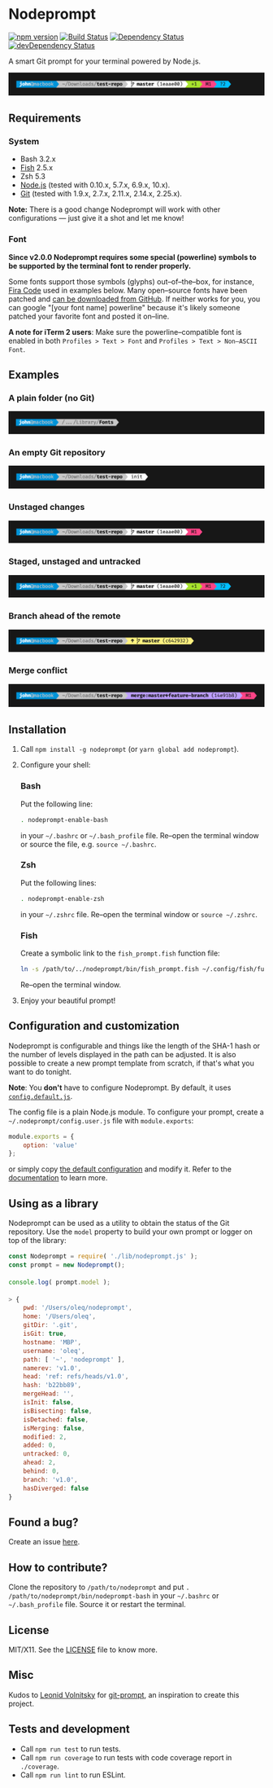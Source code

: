 Nodeprompt
==================================================

[![npm version](https://badge.fury.io/js/nodeprompt.svg)](https://www.npmjs.com/package/nodeprompt)
[![Build Status](https://travis-ci.org/oleq/nodeprompt.svg?branch=master)](https://travis-ci.org/oleq/nodeprompt)
[![Dependency Status](https://img.shields.io/david/oleq/nodeprompt.svg)](https://david-dm.org/oleq/nodeprompt)
[![devDependency Status](https://img.shields.io/david/dev/oleq/nodeprompt.svg)](https://david-dm.org/ckeditor/nodeprompt?type=dev)

A smart Git prompt for your terminal powered by Node.js.

![Staged, unstaged and untracked files](demo/git-various.png?raw=true)

## Requirements

### System

* Bash 3.2.x
* [Fish](https://fishshell.com/) 2.5.x
* Zsh 5.3
* [Node.js](https://nodejs.org/) (tested with 0.10.x, 5.7.x, 6.9.x, 10.x).
* [Git](https://git-scm.com/) (tested with 1.9.x, 2.7.x, 2.11.x, 2.14.x, 2.25.x).

**Note:** There is a good change Nodeprompt will work with other configurations — just give it a shot and let me know!

### Font

**Since v2.0.0 Nodeprompt requires some special (powerline) symbols to be supported by the terminal font to render properly.**

Some fonts support those symbols (glyphs) out–of–the–box, for instance, [Fira Code](https://github.com/tonsky/FiraCode) used in examples below. Many open–source fonts have been patched and [can be downloaded from GitHub](https://github.com/powerline/fonts). If neither works for you, you can google "[your font name] powerline" because it's likely someone patched your favorite font and posted it on–line.

**A note for iTerm 2 users**: Make sure the powerline–compatible font is enabled in both  `Profiles > Text > Font` and `Profiles > Text > Non–ASCII Font`.

## Examples

### A plain folder (no Git)

![A simple folder](demo/no-git.png?raw=true)

### An empty Git repository

![An empty Git repository](demo/git-init.png?raw=true)

### Unstaged changes

![Unstaged changes](demo/git-unstaged.png?raw=true)

### Staged, unstaged and untracked

![Staged, unstaged and untracked files](demo/git-various.png?raw=true)

### Branch ahead of the remote

![Branch ahead](demo/git-ahead.png?raw=true)

### Merge conflict

![Merge conflict](demo/git-merge-conflict.png?raw=true)

## Installation

1. Call `npm install -g nodeprompt` (or `yarn global add nodeprompt`).
2. Configure your shell:

	### Bash

	Put the following line:

	```bash
	. nodeprompt-enable-bash
	```

	in your `~/.bashrc` or `~/.bash_profile` file. Re&ndash;open the terminal window or source the file, e.g. `source ~/.bashrc`.

	### Zsh

	Put the following lines:

	```bash
	. nodeprompt-enable-zsh
	```

	in your `~/.zshrc` file. Re&ndash;open the terminal window or `source ~/.zshrc`.

	### Fish

	Create a symbolic link to the `fish_prompt.fish` function file:

	```bash
	ln -s /path/to/../nodeprompt/bin/fish_prompt.fish ~/.config/fish/functions/fish_prompt.fish
	```

	Re&ndash;open the terminal window.

1. Enjoy your beautiful prompt!

## Configuration and customization

Nodeprompt is configurable and things like the length of the SHA-1 hash or the number of levels displayed in the path can be adjusted. It is also possible to create a new prompt template from scratch, if that's what you want to do tonight.

**Note**: You **don't** have to configure Nodeprompt. By default, it uses [`config.default.js`](https://github.com/oleq/nodeprompt/blob/master/config.default.js).

The config file is a plain Node.js module. To configure your prompt, create a `~/.nodeprompt/config.user.js` file with `module.exports`:

```js
module.exports = {
    option: 'value'
};
```

or simply copy [the default configuration](https://github.com/oleq/nodeprompt/blob/master/config.default.js) and modify it. Refer to the [documentation](https://github.com/oleq/nodeprompt/blob/master/config.default.js) to learn more.

## Using as a library

Nodeprompt can be used as a utility to obtain the status of the Git repository. Use the `model` property to build your own prompt or logger on top of the library:

```js
const Nodeprompt = require( './lib/nodeprompt.js' );
const prompt = new Nodeprompt();

console.log( prompt.model );

> {
	pwd: '/Users/oleq/nodeprompt',
	home: '/Users/oleq',
	gitDir: '.git',
	isGit: true,
	hostname: 'MBP',
	username: 'oleq',
	path: [ '~', 'nodeprompt' ],
	namerev: 'v1.0',
	head: 'ref: refs/heads/v1.0',
	hash: 'b22bb89',
	mergeHead: '',
	isInit: false,
	isBisecting: false,
	isDetached: false,
	isMerging: false,
	modified: 2,
	added: 0,
	untracked: 0,
	ahead: 2,
	behind: 0,
	branch: 'v1.0',
	hasDiverged: false
}
```

## Found a bug?

Create an issue [here](https://github.com/oleq/nodeprompt/issues).

## How to contribute?

Clone the repository to `/path/to/nodeprompt` and put `. /path/to/nodeprompt/bin/nodeprompt-bash` in your `~/.bashrc` or `~/.bash_profile` file. Source it or restart the terminal.

## License

MIT/X11. See the [LICENSE](LICENSE) file to know more.

## Misc

Kudos to [Leonid Volnitsky](https://github.com/lvv) for [git-prompt](https://github.com/lvv/git-prompt), an inspiration to create this project.

## Tests and development

* Call `npm run test` to run tests.
* Call `npm run coverage` to run tests with code coverage report in `./coverage`.
* Call `npm run lint` to run ESLint.
